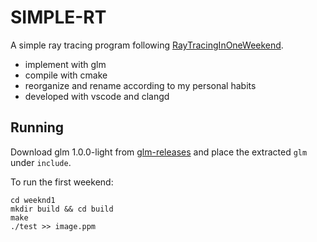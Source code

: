 # SIMPLE-RT

A simple ray tracing program following [RayTracingInOneWeekend](https://raytracing.github.io/).

- implement with glm
- compile with cmake
- reorganize and rename according to my personal habits
- developed with vscode and clangd

## Running

Download glm 1.0.0-light from [glm-releases](https://github.com/g-truc/glm/releases) and place the extracted `glm` under `include`.

To run the first weekend:

```shell
cd weeknd1
mkdir build && cd build
make
./test >> image.ppm
```

